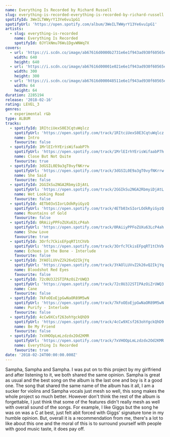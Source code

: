 ```yaml
---
name: Everything Is Recorded by Richard Russell
slug: everything-is-recorded-everything-is-recorded-by-richard-russell
spotifyId: 3WeILTWWyrY13Ye6vu1pG1
spotifyUrl: 'https://open.spotify.com/album/3WeILTWWyrY13Ye6vu1pG1'
artists:
  - slug: everything-is-recorded
    name: Everything Is Recorded
    spotifyId: 0JYlkNmu76Wu1DgvWNWq7X
covers:
  - url: 'https://i.scdn.co/image/ab67616d0000b2731e6e1f943ad930f60565e1f6'
    width: 640
    height: 640
  - url: 'https://i.scdn.co/image/ab67616d00001e021e6e1f943ad930f60565e1f6'
    width: 300
    height: 300
  - url: 'https://i.scdn.co/image/ab67616d000048511e6e1f943ad930f60565e1f6'
    width: 64
    height: 64
duration: 2285194
release: '2018-02-16'
rating: LEVEL_3
genres:
  - experimental r&b
type: ALBUM
tracks:
  - spotifyId: 1RItciUexS0E3CqtuWqlcz
    spotifyUrl: 'https://open.spotify.com/track/1RItciUexS0E3CqtuWqlcz'
    name: Intro
    favourite: false
  - spotifyId: 1MrlEIrhYErisWifaabP7h
    spotifyUrl: 'https://open.spotify.com/track/1MrlEIrhYErisWifaabP7h'
    name: Close But Not Quite
    favourite: true
  - spotifyId: 3dGSIL0E9a3gT0vyfNKrrw
    spotifyUrl: 'https://open.spotify.com/track/3dGSIL0E9a3gT0vyfNKrrw'
    name: She Said
    favourite: false
  - spotifyId: 2GGIkSu2NGA2RbmyiDjAtL
    spotifyUrl: 'https://open.spotify.com/track/2GGIkSu2NGA2RbmyiDjAtL'
    name: Wet Looking Road
    favourite: false
  - spotifyId: 4ETb03xSIorLOdkRyiGyzQ
    spotifyUrl: 'https://open.spotify.com/track/4ETb03xSIorLOdkRyiGyzQ'
    name: Mountains of Gold
    favourite: false
  - spotifyId: 0RAiiyPPFoZUXu63LcP4ah
    spotifyUrl: 'https://open.spotify.com/track/0RAiiyPPFoZUXu63LcP4ah'
    name: Show Love
    favourite: true
  - spotifyId: 3Orfc7CkisEFpqRT1tChVb
    spotifyUrl: 'https://open.spotify.com/track/3Orfc7CkisEFpqRT1tChVb'
    name: Echoes in the Bone - Interlude
    favourite: false
  - spotifyId: 3YAOlLUVvZ2k26vQ2IkjYq
    spotifyUrl: 'https://open.spotify.com/track/3YAOlLUVvZ2k26vQ2IkjYq'
    name: Bloodshot Red Eyes
    favourite: false
  - spotifyId: 72c0U3J2STIPAzOiZrUWQ3
    spotifyUrl: 'https://open.spotify.com/track/72c0U3J2STIPAzOiZrUWQ3'
    name: Cane
    favourite: false
  - spotifyId: 7kFoOEoEjpGwNaOR89M5wN
    spotifyUrl: 'https://open.spotify.com/track/7kFoOEoEjpGwNaOR89M5wN'
    name: Purify - Interlude
    favourite: false
  - spotifyId: 4cCw9XCsf263ohYgckQhD9
    spotifyUrl: 'https://open.spotify.com/track/4cCw9XCsf263ohYgckQhD9'
    name: Be My Friend
    favourite: false
  - spotifyId: 7xVHOOpLmLzdzdx2Od2KMR
    spotifyUrl: 'https://open.spotify.com/track/7xVHOOpLmLzdzdx2Od2KMR'
    name: Everything Is Recorded
    favourite: true
date: '2018-02-24T00:00:00.000Z'
---
```

Sampha, Sampha and Sampha. I was put on to this project by my girlfriend and after listening
to it, we both shared the same opinion. Sampha is great as usual and the best song on the
album is the last one and boy is it a good one. The song that shared the same name of the
album has it all, I am a sucker for violins and Sampha vocals just mesh so well, this song
makes the whole project so much better. However don't think the rest of the album is
forgettable, I just think that some of the features didn't really mesh as well with overall
sound of the songs. For example, I like Giggs but the song he was on was a C at best,
just felt abit forced with Giggs' signature tone in my humble opinion. But, overall it is
a recommendation from me, there's a lot to like about this one and the moral of this is to
surround yourself with people with good music taste, it does pay off.
